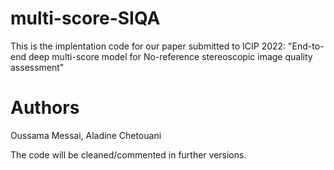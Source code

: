 # multi-score-SIQA

This is the implentation code for our paper submitted to ICIP 2022:
"End-to-end deep multi-score model for No-reference stereoscopic image quality assessment"

# Authors
Oussama Messai, Aladine Chetouani

The code will be cleaned/commented in further versions.
